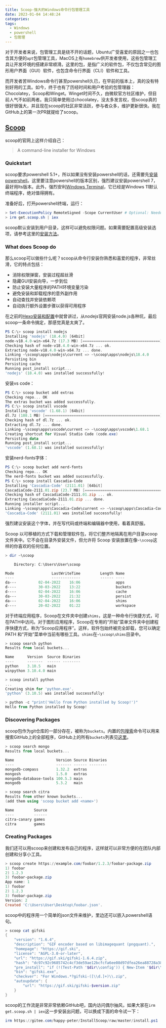 ```yaml
---
title: Scoop-强大的Windows命令行包管理工具
date: 2023-01-04 14:48:24
categories:
tags:
  - Windows
  - powershell
  - 包管理
---
```


对于开发者来说，包管理工具是绕不开的话题，Ubuntu广受喜爱的原因之一也包含其方便的`apt`包管理工具，MacOS上有`homebrew`供开发者使用，这些包管理工具让开发环境的搭建非常顺滑。这里的包，是指广义的软件包，不仅包含常见的图形用户界面（GUI）软件，也包含命令行界面（CLI）软件和工具。

而开发者苦Windows命令行甚至powershell久已，在早前的版本上，真的没有特别好用的工具。如今，终于也有了历经时间和用户考验的包管理器：Chocolatey，Scoop和Winget。Winget时间不久，由微软官方社区维护，但目前人气不如前两者。我只简单使用过chocolatey，没太多发言权，但scoop真的很好很强大，并且现在scoop的社区非常活跃，参与者众多，维护更新很快。我在GitHub上的第一次PR就提给了scoop。

<!-- more -->

## [Scoop](https://scoop.sh/)

scoop的官网上这样介绍自己：

> A command-line installer for Windows

### Quickstart

scoop要求powershell 5.1+，所以如果没有安装powershell的话，还需要先[安装powershell](https://learn.microsoft.com/zh-cn/powershell/scripting/install/installing-powershell-on-windows?view=powershell-7.2)。这里要注意powershell的版本区别，强烈建议安装powershell 7，最好用lts版本。此外，强烈安利[Windows Terminal](https://learn.microsoft.com/zh-cn/windows/terminal/install)，它已经是Windows 11默认终端程序，绝对值得拥有。

准备好后，打开powershell终端，运行：

``` powershell
> Set-ExecutionPolicy RemoteSigned -Scope CurrentUser # Optional: Needed to run a remote script the first time
> irm get.scoop.sh | iex
```

scoop默认安装到用户目录，这样可以避免权限问题。如果需要配置高级安装选项，请参考这里的[安装方法](https://github.com/ScoopInstaller/Install#readme)。

### What does Scoop do

那么scoop可以做些什么呢？scoop从命令行安装你熟悉和喜爱的程序，非常丝滑，它的特点包括：

- 消除权限弹窗，安装过程超丝滑
- 隐藏GUI安装向导，一步到位
- 防止安装大量程序的PATH环境变量污染
- 避免安装和卸载程序的意外副作用
- 自动查找并安装依赖项
- 自动执行额外设置步骤以获得可用程序

在之前的[Hexo安装和配置](https://blog.boringhex.top/posts/d30a586cac66/)中就曾讲过，从nodejs官网安装node.js各种坑，最后scoop一条命令搞定，那感觉真是太爽了。

``` powershell
PS C:\> scoop install nodejs                                                    
Installing 'nodejs' (18.4.0) [64bit]                                            
node-v18.4.0-win-x64.7z (17.3 MB) [===================================] 100%    
Checking hash of node-v18.4.0-win-x64.7z ... ok.                                
Extracting node-v18.4.0-win-x64.7z ... done.                                    
Linking ~\scoop\apps\nodejs\current => ~\scoop\apps\nodejs\18.4.0               
Persisting bin                                                                  
Persisting cache                                                                
Running post_install script...                                                  
'nodejs' (18.4.0) was installed successfully!
```

安装vs code：

``` powershell
PS C:\> scoop bucket add extras                                                 
Checking repo... OK                                                             
The extras bucket was added successfully.                                       
PS C:\> scoop install vscode                                                    
Installing 'vscode' (1.68.1) [64bit]                                            
dl.7z (108.1 MB) [====================================================] 100%    
Checking hash of dl.7z ... ok.                                                  
Extracting dl.7z ... done.                                                      
Linking ~\scoop\apps\vscode\current => ~\scoop\apps\vscode\1.68.1               
Creating shortcut for Visual Studio Code (code.exe)                             
Persisting data                                                                 
Running post_install script...                                                  
'vscode' (1.68.1) was installed successfully!
```

安装nerd-fonts字体：

``` powershell
PS C:\> scoop bucket add nerd-fonts                                             
Checking repo... OK                                                             
The nerd-fonts bucket was added successfully.                                   
PS C:\> scoop install Cascadia-Code                                             
Installing 'Cascadia-Code' (2111.01) [64bit]                                    
CascadiaCode-2111.01.zip (23.7 MB) [===================================] 100%   
Checking hash of CascadiaCode-2111.01.zip ... ok.                               
Extracting CascadiaCode-2111.01.zip ... done.                                   
Running installer script...                                                     
Linking ~\scoop\apps\Cascadia-Code\current => ~\scoop\apps\Cascadia-Code\2111.01
'Cascadia-Code' (2111.01) was installed successfully!
```

强烈建议安装这个字体，并在写代码或终端和编辑器中使用，看着真舒服。

Scoop 以可移植的方式下载和管理软件包，将它们整齐地隔离在用户目录scoop文件夹中。它不会在目录外安装文件，但允许将 Scoop 安装放置在像`~\scoop`这样的你喜欢的任何位置。

```powershell
> dir ~\scoop

    Directory: C:\Users\User\scoop

Mode                 LastWriteTime         Length Name
----                 -------------         ------ ----
da---          02-04-2022    16:06                apps
d----          30-03-2022    13:22                buckets
d----          02-04-2022    16:06                cache
da---          30-03-2022    21:32                persist
da---          02-04-2022    16:06                shims
d----          20-02-2022    01:22                workspace
```

对于终端应用程序，Scoop在文件夹中创建`shims`，这是一种命令行快捷方式，可在PATH中访问。对于图形应用程序，Scoop在专用的“开始”菜单文件夹中创建程序快捷方式，称为“Scoop应用程序”。这样，软件包始终被完全卸载，您可以确定 PATH 和“开始”菜单中当前有哪些工具。`shims`在`~\scoop\shims`目录中。

``` powershell
> scoop search python
Results from local buckets...

Name      Version  Source Binaries
----      -------  ------ --------
python    3.10.5   main
winpython 3.10.4.0 main

> scoop install python
...
Creating shim for 'python.exe'.
'python' (3.10.5) was installed successfully!

> python -c "print('Hello from Python installed by Scoop!')"
Hello from Python installed by Scoop!
```

### Discovering Packages

scoop包作为git仓库的一部分存在，被称为`buckets`。内置的[包搜索](https://scoop.sh/#/apps)命令可以用来搜索GitHub上的全部程序，GitHub上的所有`buckets`列表见[这里](https://scoop.sh/#/buckets)。

``` powershell
> scoop search mongo
Results from local buckets...

Name                   Version Source Binaries
----                   ------- ------ --------
mongodb-compass        1.32.2  extras
mongosh                1.5.0   extras
mongodb-database-tools 100.5.3 main
mongodb                5.3.2   main

> scoop search citra
Results from other known buckets...
(add them using 'scoop bucket add <name>')

Name         Source
----         ------
citra-canary games
citra        games
```

### Creating Packages

我们还可以用scoop来创建和发布自己的程序，这样就可以非常方便的在团队内部创建和分享小工具。

``` powershell
> scoop create https://example.com/foobar/1.2.3/foobar-package.zip
1) foobar
2) 1.2.3
3) foobar-package.zip
App name: 1
1) foobar
2) 1.2.3
3) foobar-package.zip
Version: 2
Created 'C:\Users\User\Desktop\foobar.json'.
```

scoop中的程序用一个简单的json文件来维护，里边还可以嵌入powershell语句。

``` powershell
> scoop cat gifski
{
    "version": "1.6.4",
    "description": "GIF encoder based on libimagequant (pngquant).",
    "homepage": "https://gif.ski",
    "license": "AGPL-3.0-or-later",
    "url": "https://gif.ski/gifski-1.6.4.zip",
    "hash": "dc97c92c9685742c4cf3de59ae12bcfcfa6ee08d97dfea26ea88728a388440cb",
    "pre_install": "if (!(Test-Path '$dir\\config')) { New-Item '$dir\\config' }",
    "bin": "gifski.exe",
    "checkver": "For Windows.*?gifski-([\\d.]+)\\.zip",
    "autoupdate": {
        "url": "https://gif.ski/gifski-$version.zip"
    }
}
```

scoop的工作流是非常非常依赖GitHub吧，国内访问偶尔抽风，如果大家在`irm get.scoop.sh | iex`这一步安装出问题，可以换成下面的命令试一下：

``` powershell
irm https://gitee.com/happy-peter/InstallScoop/raw/master/install.ps1 | iex
```
